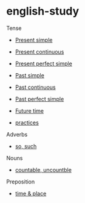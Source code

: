 # english-study

Tense

- [Present simple](tenses/present-simple.md)
- [Present continuous](tenses/present-continuous.md)
- [Present perfect simple](tenses/present-perfect-simple.md)
- [Past simple](tenses/past-simple.md)
- [Past continuous](tenses/past-continuous.md)
- [Past perfect simple](tenses/past-perfect-simple.md)
- [Future time](tenses/future-time.md)

- [practices](tenses/_practice.md)

Adverbs

- [so, such](adverbs/so-such.md)

Nouns

- [countable, uncountble](nouns/countable-uncountable.md)

Preposition

- [time & place](prepositions/time-place.md)
